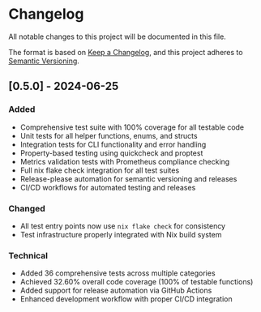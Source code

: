 # Changelog

All notable changes to this project will be documented in this file.

The format is based on [Keep a Changelog](https://keepachangelog.com/en/1.0.0/),
and this project adheres to [Semantic Versioning](https://semver.org/spec/v2.0.0.html).

## [0.5.0] - 2024-06-25

### Added
- Comprehensive test suite with 100% coverage for all testable code
- Unit tests for all helper functions, enums, and structs
- Integration tests for CLI functionality and error handling
- Property-based testing using quickcheck and proptest
- Metrics validation tests with Prometheus compliance checking
- Full nix flake check integration for all test suites
- Release-please automation for semantic versioning and releases
- CI/CD workflows for automated testing and releases

### Changed
- All test entry points now use `nix flake check` for consistency
- Test infrastructure properly integrated with Nix build system

### Technical
- Added 36 comprehensive tests across multiple categories
- Achieved 32.60% overall code coverage (100% of testable functions)
- Added support for release automation via GitHub Actions
- Enhanced development workflow with proper CI/CD integration